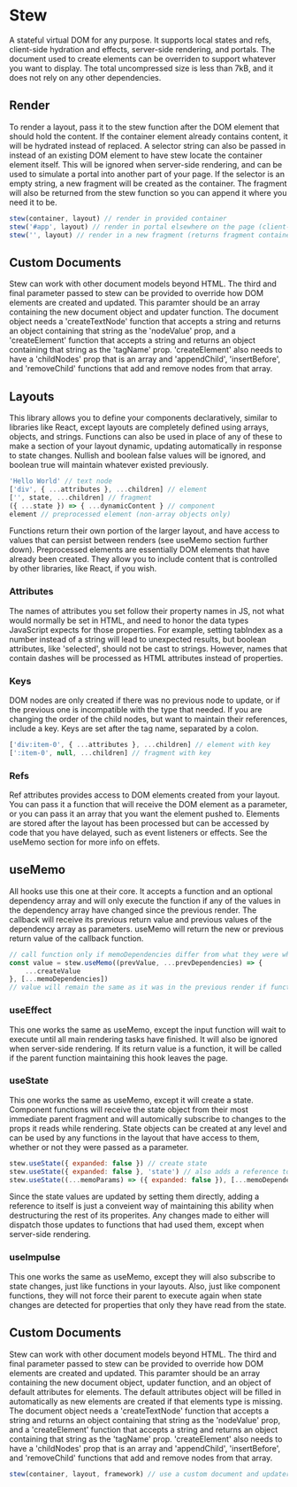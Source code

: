 # Stew
A stateful virtual DOM for any purpose. It supports local states and refs, client-side hydration and effects, server-side rendering, and portals. The document used to create elements can be overriden to support whatever you want to display. The total uncompressed size is less than 7kB, and it does not rely on any other dependencies.

## Render
To render a layout, pass it to the stew function after the DOM element that should hold the content. If the container element already contains content, it will be hydrated instead of replaced. A selector string can also be passed in instead of an existing DOM element to have stew locate the container element itself. This will be ignored when server-side rendering, and can be used to simulate a portal into another part of your page. If the selector is an empty string, a new fragment will be created as the container. The fragment will also be returned from the stew function so you can append it where you need it to be.

```js
stew(container, layout) // render in provided container
stew('#app', layout) // render in portal elsewhere on the page (client-side only)
stew('', layout) // render in a new fragment (returns fragment container)
```

## Custom Documents
Stew can work with other document models beyond HTML. The third and final parameter passed to stew can be provided to override how DOM elements are created and updated. This paramter should be an array containing the new document object and updater function. The document object needs a 'createTextNode' function that accepts a string and returns an object containing that string as the 'nodeValue' prop, and a 'createElement' function that accepts a string and returns an object containing that string as the 'tagName' prop. 'createElement' also needs to have a 'childNodes' prop that is an array and 'appendChild', 'insertBefore', and 'removeChild' functions that add and remove nodes from that array.

## Layouts
This library allows you to define your components declaratively, similar to libraries like React, except layouts are completely defined using arrays, objects, and strings. Functions can also be used in place of any of these to make a section of your layout dynamic, updating automatically in response to state changes. Nullish and boolean false values will be ignored, and boolean true will maintain whatever existed previously.

```js
'Hello World' // text node
['div', { ...attributes }, ...children] // element
['', state, ...children] // fragment
({ ...state }) => { ...dynamicContent } // component
element // preprocessed element (non-array objects only)
```

Functions return their own portion of the larger layout, and have access to values that can persist between renders (see useMemo section further down). Preprocessed elements are essentially DOM elements that have already been created. They allow you to include content that is controlled by other libraries, like React, if you wish.

### Attributes
The names of attributes you set follow their property names in JS, not what would normally be set in HTML, and need to honor the data types JavaScript expects for those properties. For example, setting tabIndex as a number instead of a string will lead to unexpected results, but boolean attributes, like 'selected', should not be cast to strings. However, names that contain dashes will be processed as HTML attributes instead of properties.

### Keys
DOM nodes are only created if there was no previous node to update, or if the previous one is incompatible with the type that needed. If you are changing the order of the child nodes, but want to maintain their references, include a key. Keys are set after the tag name, separated by a colon.

```js
['div:item-0', { ...attributes }, ...children] // element with key
[':item-0', null, ...children] // fragment with key
```

### Refs
Ref attributes provides access to DOM elements created from your layout. You can pass it a function that will receive the DOM element as a parameter, or you can pass it an array that you want the element pushed to. Elements are stored after the layout has been processed but can be accessed by code that you have delayed, such as event listeners or effects. See the useMemo section for more info on effets.

## useMemo
All hooks use this one at their core. It accepts a function and an optional dependency array and will only execute the function if any of the values in the dependency array have changed since the previous render. The callback will receive its previous return value and previous values of the dependency array as parameters. useMemo will return the new or previous return value of the callback function.

```js
// call function only if memoDependencies differ from what they were when this ran previously
const value = stew.useMemo((prevValue, ...prevDependencies) => {
	...createValue
}, [...memoDependencies])
// value will remain the same as it was in the previous render if function passed to useMemo isn't called
```

### useEffect
This one works the same as useMemo, except the input function will wait to execute until all main rendering tasks have finished. It will also be ignored when server-side rendering. If its return value is a function, it will be called if the parent function maintaining this hook leaves the page.

### useState
This one works the same as useMemo, except it will create a state. Component functions will receive the state object from their most immediate parent fragment and will automically subscribe to changes to the props it reads while rendering. State objects can be created at any level and can be used by any functions in the layout that have access to them, whether or not they were passed as a parameter.

```js
stew.useState({ expanded: false }) // create state
stew.useState({ expanded: false }, 'state') // also adds a reference to itself under a name you choose
stew.useState((...memoParams) => ({ expanded: false }), [...memoDependencies]) // memoize state
```

Since the state values are updated by setting them directly, adding a reference to itself is just a conveient way of maintaining this ability when destructuring the rest of its properites. Any changes made to either will dispatch those updates to functions that had used them, except when server-side rendering.

### useImpulse
This one works the same as useMemo, except they will also subscribe to state changes, just like functions in your layouts. Also, just like component functions, they will not force their parent to execute again when state changes are detected for properties that only they have read from the state.

## Custom Documents
Stew can work with other document models beyond HTML. The third and final parameter passed to stew can be provided to override how DOM elements are created and updated. This paramter should be an array containing the new document object, updater function, and an object of default attributes for elements. The default attributes object will be filled in automatically as new elements are created if that elements type is missing. The document object needs a 'createTextNode' function that accepts a string and returns an object containing that string as the 'nodeValue' prop, and a 'createElement' function that accepts a string and returns an object containing that string as the 'tagName' prop. 'createElement' also needs to have a 'childNodes' prop that is an array and 'appendChild', 'insertBefore', and 'removeChild' functions that add and remove nodes from that array.

```js
stew(container, layout, framework) // use a custom document and updater function
```
